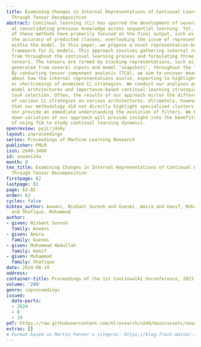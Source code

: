 ```yaml
---
title: Examining Changes in Internal Representations of Continual Learning Models
  Through Tensor Decomposition
abstract: Continual learning (CL) has spurred the development of several methods aimed
  at consolidating previous knowledge across sequential learning. Yet, the evaluations
  of these methods have primarily focused on the final output, such as changes in
  the accuracy of predicted classes, overlooking the issue of representational forgetting
  within the model. In this paper, we propose a novel representation-based evaluation
  framework for CL models. This approach involves gathering internal representations
  from throughout the continual learning process and formulating three-dimensional
  tensors. The tensors are formed by stacking representations, such as layer activations,
  generated from several inputs and model ‘snapshots’, throughout the learning process.
  By conducting tensor component analysis (TCA), we aim to uncover meaningful patterns
  about how the internal representations evolve, expecting to highlight the merits
  or shortcomings of examined CL strategies. We conduct our analyses across different
  model architectures and importance-based continual learning strategies, with a curated
  task selection. Often, the results of our approach mirror the difference in performance
  of various CL strategies on various architectures. Ultimately, however, we found
  that our methodology did not directly highlight specialized clusters of neurons,
  nor provide an immediate understanding the evolution of filters. We believe a scaled
  down variation of our approach will provide insight into the benefits and pitfalls
  of using TCA to study continual learning dynamics.
openreview: pyjLrj4o8y
layout: inproceedings
series: Proceedings of Machine Learning Research
publisher: PMLR
issn: 2640-3498
id: aswani24a
month: 0
tex_title: Examining Changes in Internal Representations of Continual Learning Models
  Through Tensor Decomposition
firstpage: 62
lastpage: 82
page: 62-82
order: 62
cycles: false
bibtex_author: Aswani, Nishant Suresh and Guesmi, Amira and Hanif, Muhammad Abdullah
  and Shafique, Muhammad
author:
- given: Nishant Suresh
  family: Aswani
- given: Amira
  family: Guesmi
- given: Muhammad Abdullah
  family: Hanif
- given: Muhammad
  family: Shafique
date: 2024-08-19
address:
container-title: Proceedings of the 1st ContinualAI Unconference, 2023
volume: '249'
genre: inproceedings
issued:
  date-parts:
  - 2024
  - 8
  - 19
pdf: https://raw.githubusercontent.com/mlresearch/v249/main/assets/aswani24a/aswani24a.pdf
extras: []
# Format based on Martin Fenner's citeproc: https://blog.front-matter.io/posts/citeproc-yaml-for-bibliographies/
---
```

